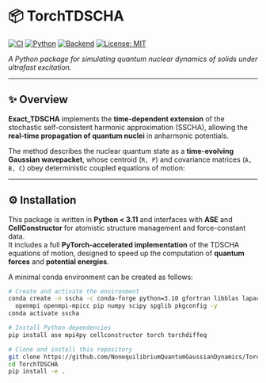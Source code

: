 # 📦 TorchTDSCHA

[![CI](https://github.com/NonequilibriumQuantumGaussianDynamics/TorchTDSCHA/actions/workflows/ci.yml/badge.svg?branch=main)](https://github.com/NonequilibriumQuantumGaussianDynamics/TorchTDSCHA/actions/workflows/ci.yml)
[![Python](https://img.shields.io/badge/Python-3.10%20|%203.11-blue.svg)](https://www.python.org/downloads/)
[![Backend](https://img.shields.io/badge/Backend-NumPy%20|%20PyTorch-orange.svg?logo=pytorch)](https://pytorch.org/)
[![License: MIT](https://img.shields.io/badge/License-MIT-yellow.svg)](LICENSE)

*A Python package for simulating quantum nuclear dynamics of solids under ultrafast excitation.*

---

## ✨ Overview

**Exact_TDSCHA** implements the **time-dependent extension** of the stochastic self-consistent harmonic approximation (SSCHA), allowing the **real-time propagation of quantum nuclei** in anharmonic potentials.

The method describes the nuclear quantum state as a **time-evolving Gaussian wavepacket**, whose centroid (`R, P`) and covariance matrices (`A, B, C`) obey deterministic coupled equations of motion:

---

## ⚙️ Installation

This package is written in **Python < 3.11** and interfaces with **ASE** and **CellConstructor**
for atomistic structure management and force-constant data.  
It includes a full **PyTorch-accelerated implementation** of the TDSCHA equations of motion,
designed to speed up the computation of **quantum forces** and
**potential energies**.

A minimal conda environment can be created as follows:


```bash
# Create and activate the environment
conda create -n sscha -c conda-forge python=3.10 gfortran libblas lapack \
  openmpi openmpi-mpicc pip numpy scipy spglib pkgconfig -y
conda activate sscha

# Install Python dependencies
pip install ase mpi4py cellconstructor torch torchdiffeq

# Clone and install this repository
git clone https://github.com/NonequilibriumQuantumGaussianDynamics/TorchTDSCHA.git
cd TorchTDSCHA
pip install -e .




